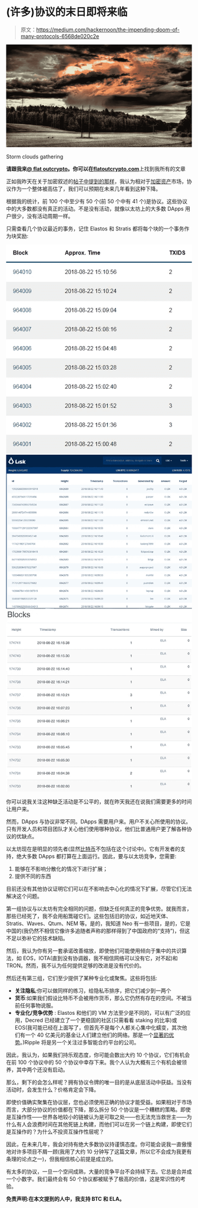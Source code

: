 # (许多)协议的末日即将来临

> 原文：<https://medium.com/hackernoon/the-impending-doom-of-many-protocols-6568de020c2e>

![](img/3b3628113c2b6de9dd5bb89af1c5aeda.png)

Storm clouds gathering

**请跟我来**[**@ flat outcrypto**](https://twitter.com/flatoutcrypto)**。你可以在**[**flatoutcrypto.com**](http://flatoutcrypto.com)上找到我所有的文章

正如我昨天在关于加密叙述的[帖子中提到的那样](/@flatoutcrypto/crypto-narratives-and-the-road-to-adoption-27df1371b7dd)，我认为相对于[加密资产](https://hackernoon.com/tagged/cryptoasset)市场，协议作为一个整体被高估了，我们可以预期在未来几年看到这种下降。

根据我的统计，前 100 个中至少有 50 个(前 50 个中有 41 个)是协议。这些协议中的大多数都没有真正的活动。不是没有活动，就像以太坊上的大多数 DApps 用户很少，没有活动周期一样。

只需查看几个协议最近的事务，记住 Elastos 和 Stratis 都将每个块的一个事务作为块奖励:

![](img/cf2aaf5a04baf2f97321e342b3d025ff.png)![](img/d59a57e00b299ffa12933eb99c51f383.png)![](img/0cc53e0ccb310ddf84e4a02eb5313b4e.png)

你可以说我关注这种缺乏活动是不公平的，就在昨天我还在说我们需要更多的时间让用户来。

然而，DApps 与协议非常不同。DApps 需要用户来。用户不关心所使用的协议。只有开发人员和项目团队才关心他们使用哪种协议，他们比普通用户更了解各种协议的优缺点。

以太坊现在是明显的领先者(显然[比特币](https://hackernoon.com/tagged/bitcoin)不包括在这个讨论中)。它有开发者的支持，绝大多数 DApps 都打算在上面运行。因此，要与以太坊竞争，您需要:

1.  能够在不影响分散化的情况下进行扩展；
2.  提供不同的东西

目前还没有其他协议证明它们可以在不影响去中心化的情况下扩展，尽管它们无法解决这个问题。

第一组协议与以太坊有完全相同的问题，但缺乏任何真正的竞争优势。就我而言，那些已经死了，我不会用船篙碰它们。这些包括旧的协议，如近地天体、Stratis、Waves、Qtum、NEM 等。是的，我知道 Neo 有一些项目，是的，它是中国的(我仍然不相信它像许多追随者声称的那样得到了中国政府的“支持”)，但这不足以弥补它的技术缺陷。

然后，我认为你有另一套承诺改善缩放，即使他们可能使用倾向于集中的共识算法，如 EOS，IOTA(直到没有协调器，我不相信网络可以没有它，对不起)和 TRON。然而，我不认为任何提供足够的改进是没有代价的。

然后还有第三组，它们至少提供了某种专业化或聚焦。这些将包括:

*   **关注隐私**:你可以做同样的练习，给隐私币排序，把它们减少到一两个
*   **货币**:如果我们假设比特币不会被用作货币，那么它仍然有存在的空间。不被当前任何事物说服。
*   **专业化/竞争优势** : Elastos 和他们的 VM 方法至少是不同的，可以有广泛的应用，Decred 已经建立了一个更稳固的社区(只需看看 staking 的比率)或 EOS(我可能已经在上面写了，但首先不是每个人都关心集中化蠕变，其次他们有一个 40 亿美元的基金让人们建立他们的网络。那是一个[显著的优势](/@flatoutcrypto/prepare-for-crypto-to-get-bigger-7548769ef391)。)Ripple 将是另一个关注过多智能合约平台的公司。

因此，我认为，如果我们持乐观态度，你可能会数出大约 10 个协议，它们有机会在前 100 个协议中的 50 个协议中幸存下来。我个人认为大概有三个有机会被领养，其中两个还没有启动。

那么，剩下的会怎么样呢？拥有协议令牌的唯一目的是从底层活动中获益。当没有活动时，会发生什么？价格肯定会下降。

即使价值确实聚集在协议层，您也必须使用正确的协议才能受益。如果相对于市场而言，大部分协议的价值都在下降，那么拆分 50 个协议是一个糟糕的策略。即使是互操作性——世界各地较小的链被认为是可取之处——也无法充当救世主——为什么有人会浪费时间在其他死链上构建，而他们可以在另一个链上构建，即使它们是互操作的？为什么不投资互操作性层呢？

因此，在未来几年，我会对持有绝大多数协议持谨慎态度。你可能会说我一直傲慢地对许多项目不屑一顾(我用了大约 10 分钟写了这篇文章，所以它不会成为我更有条理的论点之一)，但我相信核心前提是成立的。

有太多的协议，一旦一个空间成熟，大量的竞争平台不会持续下去。它总是合并成一个小数字。我们最终会有 50 个协议都被赋予了极高的价值，这是常识性的考验。

**免责声明:在本文提到的人中，我支持 BTC 和 ELA。**